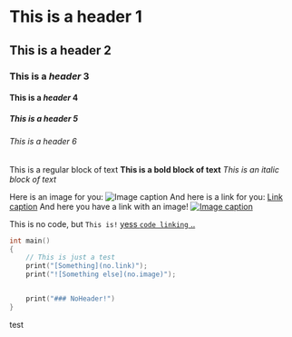 # This is a header 1

## This is a header 2

### This is a *header* 3

#### This is a *header* 4

##### This is a header 5

###### This is a header 6

This is a regular block of text
**This is a bold block of text**
*This is an italic block of text*

Here is an image for you: ![Image caption](http://www.image.com)
And here is a link for you: [Link caption](http://www.link.com)
And here you have a link with an image! [![Image caption](http://www.image.com)](http://www.link.com)

This is no code, but `This is!`
[yess `code linking` ..](http://www.link.com)

```cpp
int main()
{
	// This is just a test
	print("[Something](no.link)");
	print("![Something else](no.image)");


	print("### NoHeader!")
}
```
test